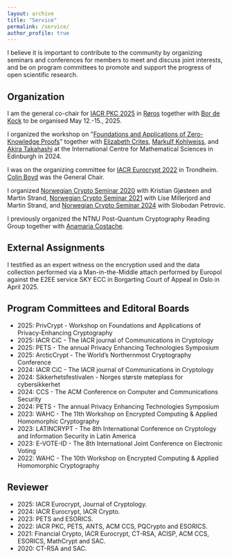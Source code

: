 ```yaml
---
layout: archive
title: "Service"
permalink: /service/
author_profile: true
---
```


I believe it is important to contribute to the community by organizing seminars and conferences for members to meet and discuss joint interests, and be on program committees to promote and support the progress of open scientific research.

## Organization

I am the general co-chair for [IACR PKC 2025](https://pkc.iacr.org/2025) in [Røros](https://www.visitnorway.com/places-to-go/trondelag/roros) together with [Bor de Kock](https://bordekock.nl) to be organised May 12.-15., 2025.

I organized the workshop on "[Foundations and Applications of Zero-Knowledge Proofs](https://www.icms.org.uk/ZeroKnowledgeProofs)" together with [Elizabeth Crites](https://elizabeth-crites.github.io), [Markulf Kohlweiss](https://homepages.inf.ed.ac.uk/mkohlwei), and [Akira Takahashi](https://akiratk0355.github.io) at the International Centre for Mathematical Sciences in Edinburgh in 2024.

I was on the organizing committee for [IACR Eurocrypt 2022](https://eurocrypt.iacr.org/2022) in Trondheim. [Colin Boyd](https://scholar.google.com/citations?user=CIfBKmMAAAAJ&hl) was the General Chair.

I organized [Norwegian Crypto Seminar 2020](https://wiki.math.ntnu.no/nks/nks20) with Kristian Gjøsteen and Martin Strand, [Norwegian Crypto Seminar 2021](https://wiki.math.ntnu.no/nks/nks21) with Lise Millerjord and Martin Strand, and [Norwegian Crypto Seminar 2024](https://wiki.math.ntnu.no/nks/nks24) with Slobodan Petrovic.

I previously organized the NTNU Post-Quantum Cryptography Reading Group together with [Anamaria Costache](https://anamariacostache.github.io/anamariacostache).

## External Assignments

I testified as an expert witness on the encryption used and the data collection performed via a Man-in-the-Middle
attach performed by Europol against the E2EE service SKY ECC in Borgarting Court of Appeal in Oslo in April 2025.

## Program Committees and Editoral Boards

- 2025: PrivCrypt - Workshop on Foundations and Applications of Privacy-Enhancing Cryptography
- 2025: IACR CiC - The IACR journal of Communications in Cryptology
- 2025: PETS - The annual Privacy Enhancing Technologies Symposium
- 2025: ArcticCrypt - The World’s Northernmost Cryptography Conference 
- 2024: IACR CiC - The IACR journal of Communications in Cryptology
- 2024: Sikkerhetsfestivalen - Norges største møteplass for cybersikkerhet
- 2024: CCS - The ACM Conference on Computer and Communications Security 
- 2024: PETS - The annual Privacy Enhancing Technologies Symposium
- 2023: WAHC - The 11th Workshop on Encrypted Computing & Applied Homomorphic Cryptography
- 2023: LATINCRYPT - The 8th International Conference on Cryptology and Information Security in Latin America
- 2023: E-VOTE-ID - The 8th International Joint Conference on Electronic Voting
- 2022: WAHC - The 10th Workshop on Encrypted Computing & Applied Homomorphic Cryptography

## Reviewer

- 2025: IACR Eurocrypt, Journal of Cryptology.
- 2024: IACR Eurocrypt, IACR Crypto.
- 2023: PETS and ESORICS.
- 2022: IACR PKC, PETS, ANTS, ACM CCS, PQCrypto and ESORICS.
- 2021: Financial Crypto, IACR Eurocrypt, CT-RSA, ACISP, ACM CCS, ESORICS, MathCrypt and SAC.
- 2020: CT-RSA and SAC.
 